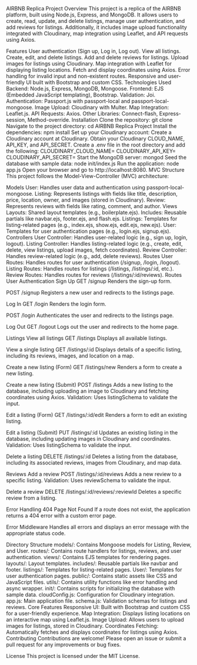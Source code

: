 AIRBNB Replica Project
Overview
This project is a replica of the AIRBNB platform, built using Node.js, Express, and MongoDB. It allows users to create, read, update, and delete listings, manage user authentication, and add reviews for listings. Additionally, it includes image upload functionality integrated with Cloudinary, map integration using Leaflet, and API requests using Axios.

Features
User authentication (Sign up, Log in, Log out).
View all listings.
Create, edit, and delete listings.
Add and delete reviews for listings.
Upload images for listings using Cloudinary.
Map integration with Leaflet for displaying listing locations.
Fetch and display coordinates using Axios.
Error handling for invalid input and non-existent routes.
Responsive and user-friendly UI built with Bootstrap and custom CSS.
Technologies Used
Backend: Node.js, Express, MongoDB, Mongoose.
Frontend: EJS (Embedded JavaScript templating), Bootstrap.
Validation: Joi.
Authentication: Passport.js with passport-local and passport-local-mongoose.
Image Upload: Cloudinary with Multer.
Map Integration: Leaflet.js.
API Requests: Axios.
Other Libraries: Connect-flash, Express-session, Method-override.
Installation
Clone the repository:
git clone <repository-url>
Navigate to the project directory:
cd AIRBNB Replica Project
Install the dependencies:
npm install
Set up your Cloudinary account:
Create a Cloudinary account at Cloudinary.
Obtain your Cloudinary CLOUD_NAME, API_KEY, and API_SECRET.
Create a .env file in the root directory and add the following:
CLOUDINARY_CLOUD_NAME=<your-cloud-name>
CLOUDINARY_API_KEY=<your-api-key>
CLOUDINARY_API_SECRET=<your-api-secret>
Start the MongoDB server:
mongod
Seed the database with sample data:
node init/index.js
Run the application:
node app.js
Open your browser and go to http://localhost:8080.
MVC Structure
This project follows the Model-View-Controller (MVC) architecture:

Models
User: Handles user data and authentication using passport-local-mongoose.
Listing: Represents listings with fields like title, description, price, location, owner, and images (stored in Cloudinary).
Review: Represents reviews with fields like rating, comment, and author.
Views
Layouts: Shared layout templates (e.g., boilerplate.ejs).
Includes: Reusable partials like navbar.ejs, footer.ejs, and flash.ejs.
Listings: Templates for listing-related pages (e.g., index.ejs, show.ejs, edit.ejs, new.ejs).
User: Templates for user authentication pages (e.g., login.ejs, signup.ejs).
Controllers
User Controller: Handles user-related logic (e.g., sign up, login, logout).
Listing Controller: Handles listing-related logic (e.g., create, edit, delete, view listings, upload images, fetch coordinates).
Review Controller: Handles review-related logic (e.g., add, delete reviews).
Routes
User Routes: Handles routes for user authentication (/signup, /login, /logout).
Listing Routes: Handles routes for listings (/listings, /listings/:id, etc.).
Review Routes: Handles routes for reviews (/listings/:id/reviews).
Routes
User Authentication
Sign Up
GET /signup
Renders the sign-up form.

POST /signup
Registers a new user and redirects to the listings page.

Log In
GET /login
Renders the login form.

POST /login
Authenticates the user and redirects to the listings page.

Log Out
GET /logout
Logs out the user and redirects to the home page.

Listings
View all listings
GET /listings
Displays all available listings.

View a single listing
GET /listings/:id
Displays details of a specific listing, including its reviews, images, and location on a map.

Create a new listing (Form)
GET /listings/new
Renders a form to create a new listing.

Create a new listing (Submit)
POST /listings
Adds a new listing to the database, including uploading an image to Cloudinary and fetching coordinates using Axios.
Validation: Uses listingSchema to validate the input.

Edit a listing (Form)
GET /listings/:id/edit
Renders a form to edit an existing listing.

Edit a listing (Submit)
PUT /listings/:id
Updates an existing listing in the database, including updating images in Cloudinary and coordinates.
Validation: Uses listingSchema to validate the input.

Delete a listing
DELETE /listings/:id
Deletes a listing from the database, including its associated reviews, images from Cloudinary, and map data.

Reviews
Add a review
POST /listings/:id/reviews
Adds a new review to a specific listing.
Validation: Uses reviewSchema to validate the input.

Delete a review
DELETE /listings/:id/reviews/:reviewId
Deletes a specific review from a listing.

Error Handling
404 Page Not Found
If a route does not exist, the application returns a 404 error with a custom error page.

Error Middleware
Handles all errors and displays an error message with the appropriate status code.

Directory Structure
models/: Contains Mongoose models for Listing, Review, and User.
routes/: Contains route handlers for listings, reviews, and user authentication.
views/: Contains EJS templates for rendering pages.
layouts/: Layout templates.
includes/: Reusable partials like navbar and footer.
listings/: Templates for listing-related pages.
User/: Templates for user authentication pages.
public/: Contains static assets like CSS and JavaScript files.
utils/: Contains utility functions like error handling and async wrapper.
init/: Contains scripts for initializing the database with sample data.
cloudConfig.js: Configuration for Cloudinary integration.
app.js: Main application file.
schema.js: Validation schemas for listings and reviews.
Core Features
Responsive UI: Built with Bootstrap and custom CSS for a user-friendly experience.
Map Integration: Displays listing locations on an interactive map using Leaflet.js.
Image Upload: Allows users to upload images for listings, stored in Cloudinary.
Coordinates Fetching: Automatically fetches and displays coordinates for listings using Axios.
Contributing
Contributions are welcome! Please open an issue or submit a pull request for any improvements or bug fixes.

License
This project is licensed under the MIT License.
